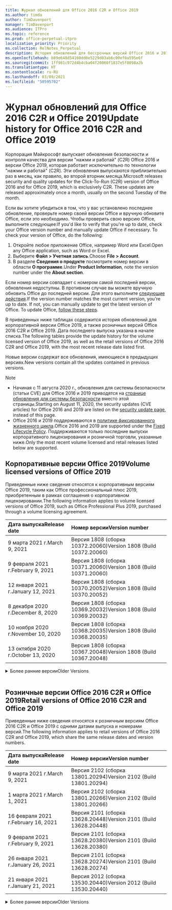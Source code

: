 ```yaml
---
title: Журнал обновлений для Office 2016 C2R и Office 2019
ms.author: timda
author: TimDavenport
manager: TimDavenport
ms.audience: ITPro
ms.topic: reference
ms.prod: office-perpetual-itpro
localization_priority: Priority
ms.collection: RelNotes_Perpetual
description: История обновлений для бессрочных версий Office 2016 и 2019 с технологией "нажми и работай" (C2R) для ИТ-специалистов
ms.openlocfilehash: b89e648d54160dd0e5229d03ab6c00ef0a595e6f
ms.sourcegitcommit: 1ff981c972d4b4cba04f20060f1837e5f8098a2b
ms.translationtype: HT
ms.contentlocale: ru-RU
ms.lasthandoff: 03/09/2021
ms.locfileid: "50595702"
---
```

# <a name="update-history-for-office-2016-c2r-and-office-2019"></a><span data-ttu-id="299bb-103">Журнал обновлений для Office 2016 C2R и Office 2019</span><span class="sxs-lookup"><span data-stu-id="299bb-103">Update history for Office 2016 C2R and Office 2019</span></span>

<span data-ttu-id="299bb-p101">Корпорация Майкрософт выпускает обновления безопасности и контроля качества для версии "нажми и работай" (C2R) Office 2016 и версии Office 2019, которая работает исключительно по технологии "нажми и работай" (C2R). Эти обновления выпускаются приблизительно раз в месяц, как правило, во второй вторник месяца.</span><span class="sxs-lookup"><span data-stu-id="299bb-p101">Microsoft releases security and quality updates for the Click-To-Run (C2R) version of Office 2016 and for Office 2019, which is exclusively C2R. These updates are released approximately once a month, usually on the second Tuesday of the month.</span></span>

<span data-ttu-id="299bb-p102">Если вы хотите убедиться в том, что у вас установлено последнее обновление, проверьте номер своей версии Office и вручную обновите Office, если это необходимо. Чтобы проверить свою версию Office, выполните следующее:</span><span class="sxs-lookup"><span data-stu-id="299bb-p102">If you'd like to verify that you're up to date, check your Office version number and manually update Office if necessary. To check your version of Office, do the following:</span></span>

  1.    <span data-ttu-id="299bb-108">Откройте любое приложение Office, например Word или Excel.</span><span class="sxs-lookup"><span data-stu-id="299bb-108">Open any Office application, such as Word or Excel.</span></span>
  2.    <span data-ttu-id="299bb-109">Выберите **Файл > Учетная запись**.</span><span class="sxs-lookup"><span data-stu-id="299bb-109">Choose **File > Account**.</span></span>
  3.    <span data-ttu-id="299bb-110">В разделе **Сведения о продукте** посмотрите номер версии в области **О программе**.</span><span class="sxs-lookup"><span data-stu-id="299bb-110">Under **Product Information**, note the version number under the **About section**.</span></span>

<span data-ttu-id="299bb-p103">Если номер версии совпадает с номером самой последней версии, обновления недоступны. В противном случае вы можете вручную обновить Office до последней версии. Для этого выполните [следующие действия](https://support.office.com/article/2ab296f3-7f03-43a2-8e50-46de917611c5).</span><span class="sxs-lookup"><span data-stu-id="299bb-p103">If the version number matches the most current version, you're up to date. If not, you can manually update to get the latest version of Office. To update Office, [follow these steps](https://support.office.com/article/2ab296f3-7f03-43a2-8e50-46de917611c5).</span></span>


<span data-ttu-id="299bb-114">В приведенных ниже таблицах содержится история обновлений для корпоративной версии Office 2019, а также розничных версий Office 2016 C2R и Office 2019. Дата последнего выпуска указана в начале списка.</span><span class="sxs-lookup"><span data-stu-id="299bb-114">The following tables provide the update history for the volume licensed version of Office 2019, as well as the retail versions of Office 2016 C2R and Office 2019, with the most recent release date listed first.</span></span>

<span data-ttu-id="299bb-115">Новые версии содержат все обновления, имеющиеся в предыдущих версиях.</span><span class="sxs-lookup"><span data-stu-id="299bb-115">New versions contain all the updates contained in previous versions.</span></span>


 > [!NOTE]
> - <span data-ttu-id="299bb-116">Начиная с 11 августа 2020 г., обновления для системы безопасности (статьи CVE) для Office 2016 и 2019 приводятся на [странице обновления для системы безопасности](https://docs.microsoft.com/officeupdates/microsoft365-apps-security-updates) вместо этой страницы.</span><span class="sxs-lookup"><span data-stu-id="299bb-116">Starting on August 11, 2020, the security updates (CVE articles) for Office 2016 and 2019 are listed on the [security update page](https://docs.microsoft.com/officeupdates/microsoft365-apps-security-updates), instead of this page.</span></span> 
> - <span data-ttu-id="299bb-117">Office 2016 и 2019 поддерживаются в [политике фиксированного жизненного цикла](https://docs.microsoft.com/lifecycle/policies/fixed).</span><span class="sxs-lookup"><span data-stu-id="299bb-117">Office 2016 and 2019 are supported under the [Fixed Lifecycle Policy](https://docs.microsoft.com/lifecycle/policies/fixed).</span></span> <span data-ttu-id="299bb-118">Поддерживаются только последние выпуски корпоративного лицензирования и розничной торговли, указанные ниже.</span><span class="sxs-lookup"><span data-stu-id="299bb-118">Only the most recent volume licensed and retail releases listed below are supported.</span></span>


## <a name="volume-licensed-versions-of-office-2019"></a><span data-ttu-id="299bb-119">Корпоративные версии Office 2019</span><span class="sxs-lookup"><span data-stu-id="299bb-119">Volume licensed versions of Office 2019</span></span>
<span data-ttu-id="299bb-120">Приведенные ниже сведения относятся к корпоративным версиям Office 2019, таким как Office профессиональный плюс 2019, приобретенным в рамках соглашения о корпоративном лицензировании.</span><span class="sxs-lookup"><span data-stu-id="299bb-120">The following information applies to volume licensed versions of Office 2019, such as Office Professional Plus 2019, purchased through a volume licensing agreement.</span></span>

[//]: # (НЕ УДАЛЯТЬ ТАБЛИЦУ КОРПОРАТИВНЫХ ВЕРСИЙ НАЧАЛО)


|<span data-ttu-id="299bb-122">**Дата выпуска**</span><span class="sxs-lookup"><span data-stu-id="299bb-122">**Release date**</span></span>|<span data-ttu-id="299bb-123">**Номер версии**</span><span class="sxs-lookup"><span data-stu-id="299bb-123">**Version number**</span></span>|
|:-----|:-----|
|<span data-ttu-id="299bb-124">9 марта 2021 г.</span><span class="sxs-lookup"><span data-stu-id="299bb-124">March 9, 2021</span></span>|<span data-ttu-id="299bb-125">Версия 1808 (сборка 10372.20060)</span><span class="sxs-lookup"><span data-stu-id="299bb-125">Version 1808 (Build 10372.20060)</span></span>|
|<span data-ttu-id="299bb-126">9 февраля 2021 г.</span><span class="sxs-lookup"><span data-stu-id="299bb-126">February 9, 2021</span></span>|<span data-ttu-id="299bb-127">Версия 1808 (сборка 10371.20060)</span><span class="sxs-lookup"><span data-stu-id="299bb-127">Version 1808 (Build 10371.20060)</span></span>|
|<span data-ttu-id="299bb-128">12 января 2021 г.</span><span class="sxs-lookup"><span data-stu-id="299bb-128">January 12, 2021</span></span>|<span data-ttu-id="299bb-129">Версия 1808 (сборка 10370.20052)</span><span class="sxs-lookup"><span data-stu-id="299bb-129">Version 1808 (Build 10370.20052)</span></span>|
|<span data-ttu-id="299bb-130">8 декабря 2020 г.</span><span class="sxs-lookup"><span data-stu-id="299bb-130">December 8, 2020</span></span>|<span data-ttu-id="299bb-131">Версия 1808 (сборка 10369.20032)</span><span class="sxs-lookup"><span data-stu-id="299bb-131">Version 1808 (Build 10369.20032)</span></span>|
|<span data-ttu-id="299bb-132">10 ноября 2020 г.</span><span class="sxs-lookup"><span data-stu-id="299bb-132">November 10, 2020</span></span>|<span data-ttu-id="299bb-133">Версия 1808 (сборка 10368.20035)</span><span class="sxs-lookup"><span data-stu-id="299bb-133">Version 1808 (Build 10368.20035)</span></span>|
|<span data-ttu-id="299bb-134">13 октября 2020 г.</span><span class="sxs-lookup"><span data-stu-id="299bb-134">October 13, 2020</span></span>|<span data-ttu-id="299bb-135">Версия 1808 (сборка 10367.20048)</span><span class="sxs-lookup"><span data-stu-id="299bb-135">Version 1808 (Build 10367.20048)</span></span>|


[//]: # (НЕ УДАЛЯТЬ ТАБЛИЦУ КОРПОРАТИВНЫХ ВЕРСИЙ КОНЕЦ)

<details>
<summary><span data-ttu-id="299bb-137">Более ранние версии</span><span class="sxs-lookup"><span data-stu-id="299bb-137">Older Versions</span></span></summary>
 

[//]: # (НЕ УДАЛЯТЬ СТАРУЮ ТАБЛИЦУ КОРПОРАТИВНЫХ ВЕРСИЙ НАЧАЛО)


|<span data-ttu-id="299bb-139">**Дата выпуска**</span><span class="sxs-lookup"><span data-stu-id="299bb-139">**Release date**</span></span>|<span data-ttu-id="299bb-140">**Номер версии**</span><span class="sxs-lookup"><span data-stu-id="299bb-140">**Version number**</span></span>|
|:-----|:-----|
|<span data-ttu-id="299bb-141">8 сентября 2020 г.</span><span class="sxs-lookup"><span data-stu-id="299bb-141">September 8, 2020</span></span>|<span data-ttu-id="299bb-142">Версия 1808 (сборка 10366.20016)</span><span class="sxs-lookup"><span data-stu-id="299bb-142">Version 1808 (Build 10366.20016)</span></span>|
|<span data-ttu-id="299bb-143">11 августа 2020 г.</span><span class="sxs-lookup"><span data-stu-id="299bb-143">August 11, 2020</span></span>|<span data-ttu-id="299bb-144">Версия 1808 (сборка 10364.20059)</span><span class="sxs-lookup"><span data-stu-id="299bb-144">Version 1808 (Build 10364.20059)</span></span>|
|<span data-ttu-id="299bb-145">14 июля 2020 г.</span><span class="sxs-lookup"><span data-stu-id="299bb-145">July 14, 2020</span></span>   |<span data-ttu-id="299bb-146">Версия 1808 (сборка 10363.20015)</span><span class="sxs-lookup"><span data-stu-id="299bb-146">Version 1808 (Build 10363.20015)</span></span>  |
|<span data-ttu-id="299bb-147">9 июня 2020 г.</span><span class="sxs-lookup"><span data-stu-id="299bb-147">June 9, 2020</span></span>   |<span data-ttu-id="299bb-148">Версия 1808 (сборка 10361.20002)</span><span class="sxs-lookup"><span data-stu-id="299bb-148">Version 1808 (Build 10361.20002)</span></span>  |
|<span data-ttu-id="299bb-149">12 мая 2020 г.</span><span class="sxs-lookup"><span data-stu-id="299bb-149">May 12, 2020</span></span>   |<span data-ttu-id="299bb-150">Версия 1808 (сборка 10359.20023)</span><span class="sxs-lookup"><span data-stu-id="299bb-150">Version 1808 (Build 10359.20023)</span></span>  |
|<span data-ttu-id="299bb-151">14 апреля 2020 г.</span><span class="sxs-lookup"><span data-stu-id="299bb-151">April 14, 2020</span></span>   |<span data-ttu-id="299bb-152">Версия 1808 (сборка 10358.20061)</span><span class="sxs-lookup"><span data-stu-id="299bb-152">Version 1808 (Build 10358.20061)</span></span>  |
|<span data-ttu-id="299bb-153">10 марта 2020 г.</span><span class="sxs-lookup"><span data-stu-id="299bb-153">March 10, 2020</span></span>   |<span data-ttu-id="299bb-154">Версия 1808 (сборка 10357.20081)</span><span class="sxs-lookup"><span data-stu-id="299bb-154">Version 1808 (Build 10357.20081)</span></span>  |
|<span data-ttu-id="299bb-155">11 февраля 2020 г.</span><span class="sxs-lookup"><span data-stu-id="299bb-155">February 11, 2020</span></span>   |<span data-ttu-id="299bb-156">Версия 1808 (сборка 10356.20006)</span><span class="sxs-lookup"><span data-stu-id="299bb-156">Version 1808 (Build 10356.20006)</span></span>  |


[//]: # (НЕ УДАЛЯТЬ СТАРУЮ ТАБЛИЦУ КОРПОРАТИВНЫХ ВЕРСИЙ КОНЕЦ)

</details>


<br/>

## <a name="retail-versions-of-office-2016-c2r-and-office-2019"></a><span data-ttu-id="299bb-158">Розничные версии Office 2016 C2R и Office 2019</span><span class="sxs-lookup"><span data-stu-id="299bb-158">Retail versions of Office 2016 C2R and Office 2019</span></span>
<span data-ttu-id="299bb-159">Приведенные ниже сведения относятся к розничным версиям Office 2016 C2R и Office 2019 c одними датами выпуска и номерами версий.</span><span class="sxs-lookup"><span data-stu-id="299bb-159">The following information applies to retail versions of Office 2016 C2R and Office 2019, which share the same release dates and version numbers.</span></span>

[//]: # (НЕ УДАЛЯТЬ ТАБЛИЦУ РОЗНИЧНЫХ ВЕРСИЙ НАЧАЛО)


|<span data-ttu-id="299bb-161">**Дата выпуска**</span><span class="sxs-lookup"><span data-stu-id="299bb-161">**Release date**</span></span>|<span data-ttu-id="299bb-162">**Номер версии**</span><span class="sxs-lookup"><span data-stu-id="299bb-162">**Version number**</span></span>|
|:-----|:-----|
|<span data-ttu-id="299bb-163">9 марта 2021 г.</span><span class="sxs-lookup"><span data-stu-id="299bb-163">March 9, 2021</span></span>|<span data-ttu-id="299bb-164">Версия 2102 (сборка 13801.20294)</span><span class="sxs-lookup"><span data-stu-id="299bb-164">Version 2102 (Build 13801.20294)</span></span>|
|<span data-ttu-id="299bb-165">1 марта 2021 г.</span><span class="sxs-lookup"><span data-stu-id="299bb-165">March 1, 2021</span></span>|<span data-ttu-id="299bb-166">Версия 2102 (сборка 13801.20266)</span><span class="sxs-lookup"><span data-stu-id="299bb-166">Version 2102 (Build 13801.20266)</span></span>|
|<span data-ttu-id="299bb-167">16 февраля 2021 г.</span><span class="sxs-lookup"><span data-stu-id="299bb-167">February 16, 2021</span></span>|<span data-ttu-id="299bb-168">Версия 2101 (сборка 13628.20448)</span><span class="sxs-lookup"><span data-stu-id="299bb-168">Version 2101 (Build 13628.20448)</span></span>|
|<span data-ttu-id="299bb-169">9 февраля 2021 г.</span><span class="sxs-lookup"><span data-stu-id="299bb-169">February 9, 2021</span></span>|<span data-ttu-id="299bb-170">Версия 2101 (сборка 13628.20380)</span><span class="sxs-lookup"><span data-stu-id="299bb-170">Version 2101 (Build 13628.20380)</span></span>|
|<span data-ttu-id="299bb-171">26 января 2021 г.</span><span class="sxs-lookup"><span data-stu-id="299bb-171">January 26, 2021</span></span>|<span data-ttu-id="299bb-172">Версия 2101 (сборка 13628.20274)</span><span class="sxs-lookup"><span data-stu-id="299bb-172">Version 2101 (Build 13628.20274)</span></span>|
|<span data-ttu-id="299bb-173">21 января 2021 г.</span><span class="sxs-lookup"><span data-stu-id="299bb-173">January 21, 2021</span></span>|<span data-ttu-id="299bb-174">Версия 2012 (сборка 13530.20440)</span><span class="sxs-lookup"><span data-stu-id="299bb-174">Version 2012 (Build 13530.20440)</span></span>|


[//]: # (НЕ УДАЛЯТЬ ТАБЛИЦУ РОЗНИЧНЫХ ВЕРСИЙ КОНЕЦ)

<details>
<summary><span data-ttu-id="299bb-176">Более ранние версии</span><span class="sxs-lookup"><span data-stu-id="299bb-176">Older Versions</span></span></summary>
 

[//]: # (НЕ УДАЛЯТЬ СТАРУЮ ТАБЛИЦУ РОЗНИЧНЫХ ВЕРСИЙ НАЧАЛО)


|<span data-ttu-id="299bb-178">**Дата выпуска**</span><span class="sxs-lookup"><span data-stu-id="299bb-178">**Release date**</span></span>|<span data-ttu-id="299bb-179">**Номер версии**</span><span class="sxs-lookup"><span data-stu-id="299bb-179">**Version number**</span></span>|
|:-----|:-----|
|<span data-ttu-id="299bb-180">12 января 2021 г.</span><span class="sxs-lookup"><span data-stu-id="299bb-180">January 12, 2021</span></span>|<span data-ttu-id="299bb-181">Версия 2012 (сборка 13530.20376)</span><span class="sxs-lookup"><span data-stu-id="299bb-181">Version 2012 (Build 13530.20376)</span></span>|
|<span data-ttu-id="299bb-182">5 января 2021 г.</span><span class="sxs-lookup"><span data-stu-id="299bb-182">January 5, 2021</span></span>|<span data-ttu-id="299bb-183">Версия 2012 (сборка 13530.20316)</span><span class="sxs-lookup"><span data-stu-id="299bb-183">Version 2012 (Build 13530.20316)</span></span>|
|<span data-ttu-id="299bb-184">Декабрь 21, 2020 г.</span><span class="sxs-lookup"><span data-stu-id="299bb-184">December 21, 2020</span></span>|<span data-ttu-id="299bb-185">Версия 2011 (сборка 13426.20404)</span><span class="sxs-lookup"><span data-stu-id="299bb-185">Version 2011 (Build 13426.20404)</span></span>|
|<span data-ttu-id="299bb-186">8 декабря 2020 г.</span><span class="sxs-lookup"><span data-stu-id="299bb-186">December 8, 2020</span></span>|<span data-ttu-id="299bb-187">Версия 2011 (сборка 13426.20332)</span><span class="sxs-lookup"><span data-stu-id="299bb-187">Version 2011 (Build 13426.20332)</span></span>|
|<span data-ttu-id="299bb-188">2 декабря 2020 г.</span><span class="sxs-lookup"><span data-stu-id="299bb-188">December 2, 2020</span></span>|<span data-ttu-id="299bb-189">Версия 2011 (сборка 13426.20308)</span><span class="sxs-lookup"><span data-stu-id="299bb-189">Version 2011 (Build 13426.20308)</span></span>|
|<span data-ttu-id="299bb-190">30 ноября 2020 г.</span><span class="sxs-lookup"><span data-stu-id="299bb-190">November 30, 2020</span></span>|<span data-ttu-id="299bb-191">Версия 2011 (сборка 13426.20294)</span><span class="sxs-lookup"><span data-stu-id="299bb-191">Version 2011 (Build 13426.20294)</span></span>|
|<span data-ttu-id="299bb-192">23 ноября 2020 г.</span><span class="sxs-lookup"><span data-stu-id="299bb-192">November 23, 2020</span></span>|<span data-ttu-id="299bb-193">Версия 2011 (сборка 13426.20274)</span><span class="sxs-lookup"><span data-stu-id="299bb-193">Version 2011 (Build 13426.20274)</span></span>|
|<span data-ttu-id="299bb-194">17 ноября 2020 г.</span><span class="sxs-lookup"><span data-stu-id="299bb-194">November 17, 2020</span></span>|<span data-ttu-id="299bb-195">Версия 2010 (сборка 13328.20408)</span><span class="sxs-lookup"><span data-stu-id="299bb-195">Version 2010 (Build 13328.20408)</span></span>|
|<span data-ttu-id="299bb-196">10 ноября 2020 г.</span><span class="sxs-lookup"><span data-stu-id="299bb-196">November 10, 2020</span></span>|<span data-ttu-id="299bb-197">Версия 2010 (сборка 13328.20356)</span><span class="sxs-lookup"><span data-stu-id="299bb-197">Version 2010 (Build 13328.20356)</span></span>|
|<span data-ttu-id="299bb-198">27 октября 2020 г.</span><span class="sxs-lookup"><span data-stu-id="299bb-198">October 27, 2020</span></span>|<span data-ttu-id="299bb-199">Версия 2010 (сборка 13328.20292)</span><span class="sxs-lookup"><span data-stu-id="299bb-199">Version 2010 (Build 13328.20292)</span></span>|
|<span data-ttu-id="299bb-200">21 октября 2020 г.</span><span class="sxs-lookup"><span data-stu-id="299bb-200">October 21, 2020</span></span>|<span data-ttu-id="299bb-201">Версия 2009 (сборка 13231.20418)</span><span class="sxs-lookup"><span data-stu-id="299bb-201">Version 2009 (Build 13231.20418)</span></span>|
|<span data-ttu-id="299bb-202">13 октября 2020 г.</span><span class="sxs-lookup"><span data-stu-id="299bb-202">October 13, 2020</span></span>|<span data-ttu-id="299bb-203">Версия 2009 (сборка 13231.20390)</span><span class="sxs-lookup"><span data-stu-id="299bb-203">Version 2009 (Build 13231.20390)</span></span>|
|<span data-ttu-id="299bb-204">8 октября 2020 г.</span><span class="sxs-lookup"><span data-stu-id="299bb-204">October 8, 2020</span></span>|<span data-ttu-id="299bb-205">Версия 2009 (сборка 13231.20368)</span><span class="sxs-lookup"><span data-stu-id="299bb-205">Version 2009 (Build 13231.20368)</span></span>|
|<span data-ttu-id="299bb-206">28 сентября 2020 г.</span><span class="sxs-lookup"><span data-stu-id="299bb-206">September 28, 2020</span></span>|<span data-ttu-id="299bb-207">Версия 2009 (сборка 13231.20262)</span><span class="sxs-lookup"><span data-stu-id="299bb-207">Version 2009 (Build 13231.20262)</span></span>|
|<span data-ttu-id="299bb-208">22 сентября 2020 г.</span><span class="sxs-lookup"><span data-stu-id="299bb-208">September 22, 2020</span></span>|<span data-ttu-id="299bb-209">Версия 2008 (сборка 13127.20508)</span><span class="sxs-lookup"><span data-stu-id="299bb-209">Version 2008 (Build 13127.20508)</span></span>|
|<span data-ttu-id="299bb-210">9 сентября 2020 г.</span><span class="sxs-lookup"><span data-stu-id="299bb-210">September 9, 2020</span></span>|<span data-ttu-id="299bb-211">Версия 2008 (сборка 13127.20408)</span><span class="sxs-lookup"><span data-stu-id="299bb-211">Version 2008 (Build 13127.20408)</span></span>|
|<span data-ttu-id="299bb-212">31 августа 2020 г.</span><span class="sxs-lookup"><span data-stu-id="299bb-212">August 31, 2020</span></span>|<span data-ttu-id="299bb-213">Версия 2008 (сборка 13127.20296)</span><span class="sxs-lookup"><span data-stu-id="299bb-213">Version 2008 (Build 13127.20296)</span></span>|
|<span data-ttu-id="299bb-214">25 августа 2020 г.</span><span class="sxs-lookup"><span data-stu-id="299bb-214">August 25, 2020</span></span>|<span data-ttu-id="299bb-215">Версия 2007 (сборка 13029.20460)</span><span class="sxs-lookup"><span data-stu-id="299bb-215">Version 2007 (Build 13029.20460)</span></span>|
|<span data-ttu-id="299bb-216">11 августа 2020 г.</span><span class="sxs-lookup"><span data-stu-id="299bb-216">August 11, 2020</span></span>|<span data-ttu-id="299bb-217">Версия 2007 (сборка 13029.20344)</span><span class="sxs-lookup"><span data-stu-id="299bb-217">Version 2007 (Build 13029.20344)</span></span>|
|<span data-ttu-id="299bb-218">30 июля 2020 г.</span><span class="sxs-lookup"><span data-stu-id="299bb-218">July 30, 2020</span></span>|<span data-ttu-id="299bb-219">Версия 2007 (сборка 13029.20308)</span><span class="sxs-lookup"><span data-stu-id="299bb-219">Version 2007 (Build 13029.20308)</span></span>  |
|<span data-ttu-id="299bb-220">28 июля 2020 г.</span><span class="sxs-lookup"><span data-stu-id="299bb-220">July 28, 2020</span></span>|<span data-ttu-id="299bb-221">Версия 2006 (сборка 13001.20498)</span><span class="sxs-lookup"><span data-stu-id="299bb-221">Version 2006 (Build 13001.20498)</span></span>  |
|<span data-ttu-id="299bb-222">14 июля 2020 г.</span><span class="sxs-lookup"><span data-stu-id="299bb-222">July 14, 2020</span></span>|<span data-ttu-id="299bb-223">Версия 2006 (сборка 13001.20384)</span><span class="sxs-lookup"><span data-stu-id="299bb-223">Version 2006 (Build 13001.20384)</span></span>  |
|<span data-ttu-id="299bb-224">30 июня 2020 г.</span><span class="sxs-lookup"><span data-stu-id="299bb-224">June 30, 2020</span></span>|<span data-ttu-id="299bb-225">Версия 2006 (сборка 13001.20266)</span><span class="sxs-lookup"><span data-stu-id="299bb-225">Version 2006 (Build 13001.20266)</span></span>  |
|<span data-ttu-id="299bb-226">24 июня 2020 г.</span><span class="sxs-lookup"><span data-stu-id="299bb-226">June 24, 2020</span></span>|<span data-ttu-id="299bb-227">Версия 2005 (сборка 12827.20470)</span><span class="sxs-lookup"><span data-stu-id="299bb-227">Version 2005 (Build 12827.20470)</span></span>  |
|<span data-ttu-id="299bb-228">9 июня 2020 г.</span><span class="sxs-lookup"><span data-stu-id="299bb-228">June 9, 2020</span></span>|<span data-ttu-id="299bb-229">Версия 2005 (сборка 12827.20336)</span><span class="sxs-lookup"><span data-stu-id="299bb-229">Version 2005 (Build 12827.20336)</span></span>  |
|<span data-ttu-id="299bb-230">2 июня 2020 г.</span><span class="sxs-lookup"><span data-stu-id="299bb-230">June 2, 2020</span></span>|<span data-ttu-id="299bb-231">Версия 2005 (сборка 12827.20268)</span><span class="sxs-lookup"><span data-stu-id="299bb-231">Version 2005 (Build 12827.20268)</span></span>  |
|<span data-ttu-id="299bb-232">21 мая 2020 г.</span><span class="sxs-lookup"><span data-stu-id="299bb-232">May 21, 2020</span></span>|<span data-ttu-id="299bb-233">Версия 2004 (сборка 12730.20352)</span><span class="sxs-lookup"><span data-stu-id="299bb-233">Version 2004 (Build 12730.20352)</span></span>  |
|<span data-ttu-id="299bb-234">12 мая 2020 г.</span><span class="sxs-lookup"><span data-stu-id="299bb-234">May 12, 2020</span></span>|<span data-ttu-id="299bb-235">Версия 2004 (сборка 12730.20270)</span><span class="sxs-lookup"><span data-stu-id="299bb-235">Version 2004 (Build 12730.20270)</span></span>  |
|<span data-ttu-id="299bb-236">4 мая 2020 г.</span><span class="sxs-lookup"><span data-stu-id="299bb-236">May 4, 2020</span></span>|<span data-ttu-id="299bb-237">Версия 2004 (сборка 12730.20250)</span><span class="sxs-lookup"><span data-stu-id="299bb-237">Version 2004 (Build 12730.20250)</span></span>  |
|<span data-ttu-id="299bb-238">29 апреля 2020 г.</span><span class="sxs-lookup"><span data-stu-id="299bb-238">April 29, 2020</span></span>|<span data-ttu-id="299bb-239">Версия 2004 (сборка 12730.20236)</span><span class="sxs-lookup"><span data-stu-id="299bb-239">Version 2004 (Build 12730.20236)</span></span>  |
|<span data-ttu-id="299bb-240">15 апреля 2020 г.</span><span class="sxs-lookup"><span data-stu-id="299bb-240">April 15, 2020</span></span>|<span data-ttu-id="299bb-241">Версия 2003 (сборка 12624.20466)</span><span class="sxs-lookup"><span data-stu-id="299bb-241">Version 2003 (Build 12624.20466)</span></span>  |
|<span data-ttu-id="299bb-242">14 апреля 2020 г.</span><span class="sxs-lookup"><span data-stu-id="299bb-242">April 14, 2020</span></span>|<span data-ttu-id="299bb-243">Версия 2003 (сборка 12624.20442)</span><span class="sxs-lookup"><span data-stu-id="299bb-243">Version 2003 (Build 12624.20442)</span></span>  |
|<span data-ttu-id="299bb-244">31 марта 2020 г.</span><span class="sxs-lookup"><span data-stu-id="299bb-244">March 31, 2020</span></span>|<span data-ttu-id="299bb-245">Версия 2003 (сборка 12624.20382)</span><span class="sxs-lookup"><span data-stu-id="299bb-245">Version 2003 (Build 12624.20382)</span></span>  |
|<span data-ttu-id="299bb-246">25 марта 2020 г.</span><span class="sxs-lookup"><span data-stu-id="299bb-246">March 25, 2020</span></span>|<span data-ttu-id="299bb-247">Версия 2003 (сборка 12624.20320)</span><span class="sxs-lookup"><span data-stu-id="299bb-247">Version 2003 (Build 12624.20320)</span></span>  |
|<span data-ttu-id="299bb-248">10 марта 2020 г.</span><span class="sxs-lookup"><span data-stu-id="299bb-248">March 10, 2020</span></span>|<span data-ttu-id="299bb-249">Версия 2002 (сборка 12527.20278)</span><span class="sxs-lookup"><span data-stu-id="299bb-249">Version 2002 (Build 12527.20278)</span></span>  |
|<span data-ttu-id="299bb-250">1 марта 2020 г.</span><span class="sxs-lookup"><span data-stu-id="299bb-250">March 1, 2020</span></span>   |<span data-ttu-id="299bb-251">Версия 2002 (сборка 12527.20242)</span><span class="sxs-lookup"><span data-stu-id="299bb-251">Version 2002 (Build 12527.20242)</span></span>  |


[//]: # (НЕ УДАЛЯТЬ СТАРУЮ ТАБЛИЦУ РОЗНИЧНЫХ ВЕРСИЙ КОНЕЦ)


</details>






